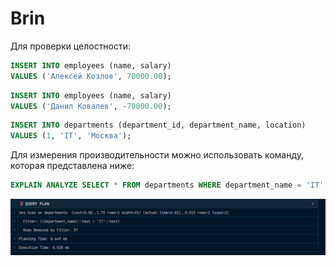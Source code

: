 # Brin

Для проверки целостности: 

```sql
INSERT INTO employees (name, salary)
VALUES ('Алексей Козлов', 70000.00);
```

```sql
INSERT INTO employees (name, salary)
VALUES ('Данил Ковалев', -70000.00);
```

```sql
INSERT INTO departments (department_id, department_name, location)
VALUES (1, 'IT', 'Москва');
```

Для измерения производительности можно использовать команду, которая представлена ниже:

```sql
EXPLAIN ANALYZE SELECT * FROM departments WHERE department_name = 'IT';
```

![img.png](images/img.png)

